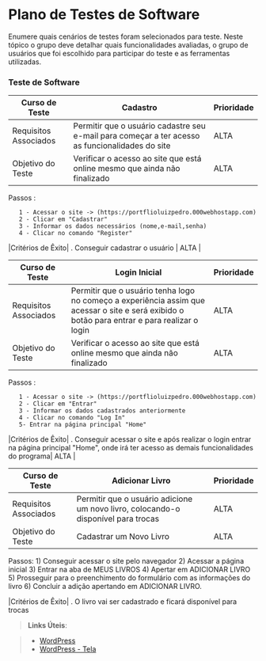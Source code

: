 # Plano de Testes de Software


Enumere quais cenários de testes foram selecionados para teste. Neste tópico o grupo deve detalhar quais funcionalidades avaliadas, o grupo de usuários que foi escolhido para participar do teste e as ferramentas utilizadas.
 

### Teste de Software

|Curso de Teste    | Cadastro  | Prioridade |
|------|-----------------------------------------|----|
|Requisitos Associados| Permitir que o usuário cadastre seu e-mail para começar a ter acesso as funcionalidades do site  | ALTA | 
|Objetivo do Teste| Verificar o acesso ao site que está online mesmo que ainda não finalizado  | ALTA |

Passos :
       
       1 - Acessar o site -> (https://portflioluizpedro.000webhostapp.com)
       2 - Clicar em "Cadastrar"
       3 - Informar os dados necessários (nome,e-mail,senha)
       4 - Clicar no comando "Register" 
 
 |Critérios de Êxito|  . Conseguir cadastrar o usuário  | ALTA |

    
|Curso de Teste    | Login Inicial  | Prioridade |
|------|-----------------------------------------|----|
|Requisitos Associados| Permitir que o usuário tenha logo no começo a experiência assim que acessar o site e será exibido o botão para entrar e para realizar o login  | ALTA | 
|Objetivo do Teste| Verificar o acesso ao site que está online mesmo que ainda não finalizado  | ALTA |

Passos :
       
       1 - Acessar o site -> (https://portflioluizpedro.000webhostapp.com)
       2 - Clicar em "Entrar"
       3 - Informar os dados cadastrados anteriormente
       4 - Clicar no comando "Log In" 
       5- Entrar na página principal "Home"
     
         
|Critérios de Êxito|  . Conseguir acessar o site e após realizar o login entrar na página principal "Home",  onde irá ter  acesso as demais funcionalidades do programa| ALTA |

|Curso de Teste    | Adicionar Livro  | Prioridade |
|------|-----------------------------------------|----|
|Requisitos Associados| Permitir que o usuário adicione um novo livro, colocando-o disponível para trocas  | ALTA | 
|Objetivo do Teste| Cadastrar um Novo Livro  | ALTA |

Passos:
         1) Conseguir acessar o site pelo navegador 
         2) Acessar a página inicial
         3) Entrar na aba de MEUS LIVROS
         4) Apertar em ADICIONAR LIVRO
         5) Prosseguir para o preenchimento do formulário com as informações do livro
         6) Concluir a adição apertando em ADICIONAR LIVRO.
         
|Critérios de Êxito|  . O livro vai ser cadastrado e ficará disponível para trocas

 
> **Links Úteis**:

> - [WordPress](https://portflioluizpedro.000webhostapp.com/wp-admin/edit.php?post_type=page)
> - [WordPress - Tela](https://portflioluizpedro.000webhostapp.com/)
